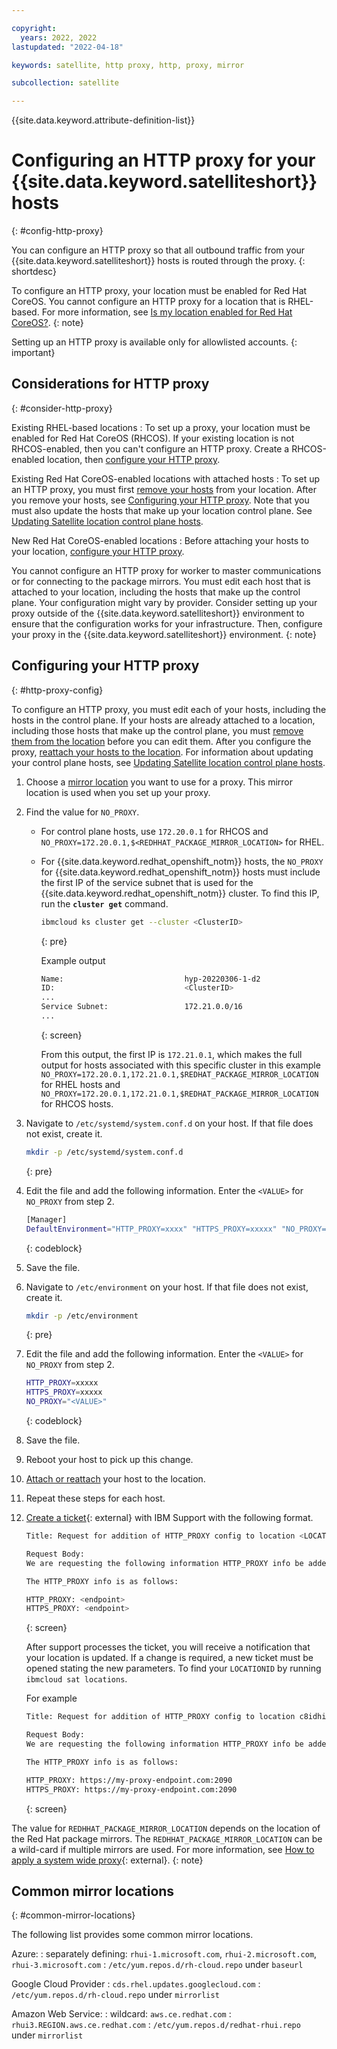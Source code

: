 ```yaml
---

copyright:
  years: 2022, 2022
lastupdated: "2022-04-18"

keywords: satellite, http proxy, http, proxy, mirror

subcollection: satellite

---
```


{{site.data.keyword.attribute-definition-list}}

# Configuring an HTTP proxy for your {{site.data.keyword.satelliteshort}} hosts
{: #config-http-proxy}

You can configure an HTTP proxy so that all outbound traffic from your {{site.data.keyword.satelliteshort}} hosts is routed through the proxy.
{: shortdesc}

To configure an HTTP proxy, your location must be enabled for Red Hat CoreOS. You cannot configure an HTTP proxy for a location that is RHEL-based. For more information, see [Is my location enabled for Red Hat CoreOS?](/docs/satellite?topic=satellite-locations#verify-coreos-location).
{: note}

Setting up an HTTP proxy is available only for allowlisted accounts.
{: important}

## Considerations for HTTP proxy
{: #consider-http-proxy}


Existing RHEL-based locations
:   To set up a proxy, your location must be enabled for Red Hat CoreOS (RHCOS). If your existing location is not RHCOS-enabled, then you can't configure an HTTP proxy. Create a RHCOS-enabled location, then [configure your HTTP proxy](#http-proxy-config).

Existing Red Hat CoreOS-enabled locations with attached hosts
:   To set up an HTTP proxy, you must first [remove your hosts](/docs/satellite?topic=satellite-host-remove) from your location. After you remove your hosts, see [Configuring your HTTP proxy](#http-proxy-config). Note that you must also update the hosts that make up your location control plane. See [Updating Satellite location control plane hosts](/docs/satellite?topic=satellite-host-update-location).

New Red Hat CoreOS-enabled locations
:   Before attaching your hosts to your location, [configure your HTTP proxy](#http-proxy-config).



You cannot configure an HTTP proxy for worker to master communications or for connecting to the package mirrors. You must edit each host that is attached to your location, including the hosts that make up the control plane. Your configuration might vary by provider. Consider setting up your proxy outside of the {{site.data.keyword.satelliteshort}} environment to ensure that the configuration works for your infrastructure. Then, configure your proxy in the {{site.data.keyword.satelliteshort}} environment.
{: note}



## Configuring your HTTP proxy
{: #http-proxy-config}

To configure an HTTP proxy, you must edit each of your hosts, including the hosts in the control plane. If your hosts are already attached to a location, including those hosts that make up the control plane, you must [remove them from the location](/docs/satellite?topic=satellite-host-remove) before you can edit them. After you configure the proxy, [reattach your hosts to the location](/docs/satellite?topic=satellite-attach-hosts). For information about updating your control plane hosts, see [Updating Satellite location control plane hosts](/docs/satellite?topic=satellite-host-update-location).

1. Choose a [mirror location](#common-mirror-locations) you want to use for a proxy. This mirror location is used when you set up your proxy.
2. Find the value for `NO_PROXY`. 
    - For control plane hosts, use `172.20.0.1` for RHCOS and `NO_PROXY=172.20.0.1,$<REDHHAT_PACKAGE_MIRROR_LOCATION>` for RHEL.
    - For {{site.data.keyword.redhat_openshift_notm}} hosts, the `NO_PROXY` for {{site.data.keyword.redhat_openshift_notm}} hosts must include the first IP of the service subnet that is used for the {{site.data.keyword.redhat_openshift_notm}} cluster. To find this IP, run the **`cluster get`** command.
        
        ```sh
        ibmcloud ks cluster get --cluster <ClusterID>
        ```
        {: pre}
        
        Example output
        
        ```sh
        Name:                           hyp-20220306-1-d2   
        ID:                             <ClusterID>  
        ...
        Service Subnet:                 172.21.0.0/16 
        ...
        ```
        {: screen}
        
        From this output, the first IP is `172.21.0.1`, which makes the full output for hosts associated with this specific cluster in this example `NO_PROXY=172.20.0.1,172.21.0.1,$REDHAT_PACKAGE_MIRROR_LOCATION` for RHEL hosts and `NO_PROXY=172.20.0.1,172.21.0.1,$REDHAT_PACKAGE_MIRROR_LOCATION` for RHCOS hosts.

3. Navigate to `/etc/systemd/system.conf.d` on your host. If that file does not exist, create it. 
    
    ```sh
    mkdir -p /etc/systemd/system.conf.d
    ```
    {: pre}

4. Edit the file and add the following information. Enter the `<VALUE>` for `NO_PROXY` from step 2.

    ```sh
    [Manager]
    DefaultEnvironment="HTTP_PROXY=xxxx" "HTTPS_PROXY=xxxxx" "NO_PROXY=<VALUE>"
    ```
    {: codeblock}
    
5. Save the file.
6. Navigate to `/etc/environment` on your host. If that file does not exist, create it. 
    
    ```sh
    mkdir -p /etc/environment
    ```
    {: pre}
    
7. Edit the file and add the following information. Enter the `<VALUE>` for `NO_PROXY` from step 2.

    ```sh
    HTTP_PROXY=xxxxx
    HTTPS_PROXY=xxxxx
    NO_PROXY="<VALUE>"
    ```
    {: codeblock}
    
8. Save the file.
9. Reboot your host to pick up this change.
10. [Attach or reattach](/docs/satellite?topic=satellite-attach-hosts) your host to the location.
11. Repeat these steps for each host.
12. [Create a ticket](https://cloud.ibm.com/unifiedsupport/cases/form){: external} with IBM Support with the following format.
    
    ```sh
    Title: Request for addition of HTTP_PROXY config to location <LOCATIONID>

    Request Body:
    We are requesting the following information HTTP_PROXY info be added to the locationID listed in the title of this ticket.

    The HTTP_PROXY info is as follows:

    HTTP_PROXY: <endpoint>
    HTTPS_PROXY: <endpoint>
    ```
    {: screen}
    
    After support processes the ticket, you will receive a notification that your location is updated. If a change is required, a new ticket must be opened stating the new parameters. To find your `LOCATIONID` by running `ibmcloud sat locations`.

    For example

    ```sh
    Title: Request for addition of HTTP_PROXY config to location c8idhiu1040dksv67fgg

    Request Body:
    We are requesting the following information HTTP_PROXY info be added to the locationID listed in the title of this ticket.

    The HTTP_PROXY info is as follows:

    HTTP_PROXY: https://my-proxy-endpoint.com:2090
    HTTPS_PROXY: https://my-proxy-endpoint.com:2090
    ```
    {: screen}
    
The value for `REDHHAT_PACKAGE_MIRROR_LOCATION` depends on the location of the Red Hat package mirrors. The `REDHHAT_PACKAGE_MIRROR_LOCATION` can be a wild-card if multiple mirrors are used. For more information, see [How to apply a system wide proxy](https://access.redhat.com/articles/2133021){: external}.
{: note}

## Common mirror locations
{: #common-mirror-locations}

The following list provides some common mirror locations. 

Azure: 
:    separately defining: `rhui-1.microsoft.com`, `rhui-2.microsoft.com`, `rhui-3.microsoft.com`
:    `/etc/yum.repos.d/rh-cloud.repo` under `baseurl`

Google Cloud Provider
:    `cds.rhel.updates.googlecloud.com`
:    `/etc/yum.repos.d/rh-cloud.repo` under `mirrorlist`

Amazon Web Service:
:    wildcard: `aws.ce.redhat.com`
:    `rhui3.REGION.aws.ce.redhat.com`
:    `/etc/yum.repos.d/redhat-rhui.repo` under `mirrorlist`
